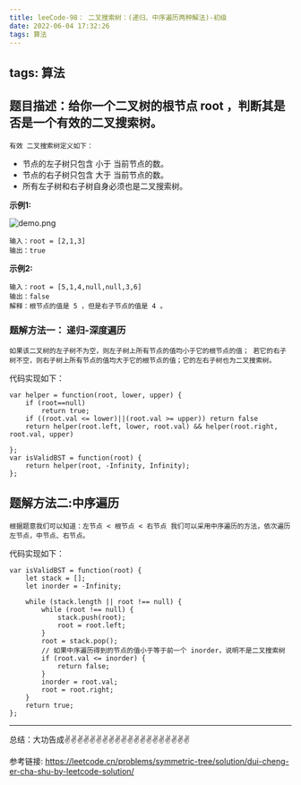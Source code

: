 ```yaml
---
title: leeCode-98： 二叉搜索树：(递归、中序遍历两种解法)-初级
date: 2022-06-04 17:32:26
tags: 算法
---
```



tags: 算法
---
<meta name="referrer" content="no-referrer"/>

## 题目描述：给你一个二叉树的根节点 root ，判断其是否是一个有效的二叉搜索树。

`有效 二叉搜索树定义如下：`

* 节点的左子树只包含 小于 当前节点的数。
* 节点的右子树只包含 大于 当前节点的数。
* 所有左子树和右子树自身必须也是二叉搜索树。

**示例1:**

![demo.png](https://upload-images.jianshu.io/upload_images/11846892-c31fe8189404a12a.png?imageMogr2/auto-orient/strip%7CimageView2/2/w/1240)

```
输入：root = [2,1,3]
输出：true
```

**示例2:**

```
输入：root = [5,1,4,null,null,3,6]
输出：false
解释：根节点的值是 5 ，但是右子节点的值是 4 。

```

### 题解方法一： 递归-深度遍历

`如果该二叉树的左子树不为空，则左子树上所有节点的值均小于它的根节点的值； 若它的右子树不空，则右子树上所有节点的值均大于它的根节点的值；它的左右子树也为二叉搜索树。`


代码实现如下：
```
var helper = function(root, lower, upper) {
    if (root==null)
        return true;
    if ((root.val <= lower)||(root.val >= upper)) return false
    return helper(root.left, lower, root.val) && helper(root.right, root.val, upper)
    
};
var isValidBST = function(root) {
    return helper(root, -Infinity, Infinity);
};

```

## 题解方法二:中序遍历

`根据题意我们可以知道：左节点 < 根节点 < 右节点 我们可以采用中序遍历的方法，依次遍历左节点，中节点、右节点。`




代码实现如下：
```
var isValidBST = function(root) {
    let stack = [];
    let inorder = -Infinity;

    while (stack.length || root !== null) {
        while (root !== null) {
            stack.push(root);
            root = root.left;
        }
        root = stack.pop();
        // 如果中序遍历得到的节点的值小于等于前一个 inorder，说明不是二叉搜索树
        if (root.val <= inorder) {
            return false;
        }
        inorder = root.val;
        root = root.right;
    }
    return true;
};

```

 ---
总结：大功告成✌️✌️✌️✌️✌️✌️✌️✌️✌️✌️✌️✌️✌️✌️✌️✌️✌️✌️✌️✌️

参考链接:
https://leetcode.cn/problems/symmetric-tree/solution/dui-cheng-er-cha-shu-by-leetcode-solution/
